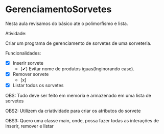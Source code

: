 # GerenciamentoSorvetes
Nesta aula revisamos do básico ate o polimorfismo e lista.

Atividade:

Criar um programa de gerenciamento de sorvetes de uma sorveteria.

Funcionalidades:
- [x] Inserir sorvete
  - (✔) Evitar nome de produtos iguas(Inginorando case).
- [x] Remover sorvete
  - [x] 
- [x] Listar todos os sorvetes

OBS: Tudo deve ser feito em memoria e armazenado em uma lista de sorvetes

OBS2: Utilizem da criatividade para criar os atributos do sorvete

OBS3: Quero uma classe main, onde, possa fazer todas as interações de inserir, remover e listar


